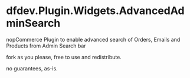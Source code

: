 # dfdev.Plugin.Widgets.AdvancedAdminSearch
nopCommerce Plugin to enable advanced search of Orders, Emails and Products from Admin Search bar

fork as you please, free to use and redistribute.

no guarantees, as-is.